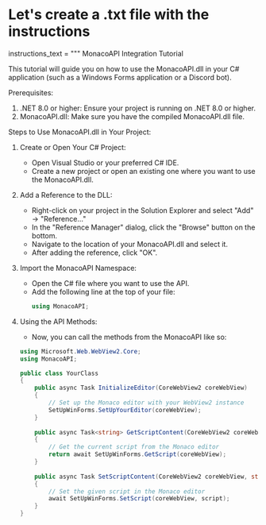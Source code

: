 # Let's create a .txt file with the instructions
instructions_text = """
MonacoAPI Integration Tutorial

This tutorial will guide you on how to use the MonacoAPI.dll in your C# application (such as a Windows Forms application or a Discord bot).

Prerequisites:
1. .NET 8.0 or higher: Ensure your project is running on .NET 8.0 or higher.
2. MonacoAPI.dll: Make sure you have the compiled MonacoAPI.dll file.

Steps to Use MonacoAPI.dll in Your Project:

1. Create or Open Your C# Project:
   - Open Visual Studio or your preferred C# IDE.
   - Create a new project or open an existing one where you want to use the MonacoAPI.dll.

2. Add a Reference to the DLL:
   - Right-click on your project in the Solution Explorer and select "Add" -> "Reference..."
   - In the "Reference Manager" dialog, click the "Browse" button on the bottom.
   - Navigate to the location of your MonacoAPI.dll and select it.
   - After adding the reference, click "OK".

3. Import the MonacoAPI Namespace:
   - Open the C# file where you want to use the API.
   - Add the following line at the top of your file:
     ```csharp
     using MonacoAPI;
     ```

4. Using the API Methods:
   - Now, you can call the methods from the MonacoAPI like so:

   ```csharp
   using Microsoft.Web.WebView2.Core;
   using MonacoAPI;

   public class YourClass
   {
       public async Task InitializeEditor(CoreWebView2 coreWebView)
       {
           // Set up the Monaco editor with your WebView2 instance
           SetUpWinForms.SetUpYourEditor(coreWebView);
       }
       
       public async Task<string> GetScriptContent(CoreWebView2 coreWebView)
       {
           // Get the current script from the Monaco editor
           return await SetUpWinForms.GetScript(coreWebView);
       }
       
       public async Task SetScriptContent(CoreWebView2 coreWebView, string script)
       {
           // Set the given script in the Monaco editor
           await SetUpWinForms.SetScript(coreWebView, script);
       }
   }

